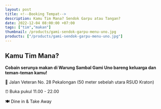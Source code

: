```yaml
---
layout: post
title: <!--Booking Tempat-->
description: Kamu Tim Mana? Sendok Garpu atau Tangan?
date: 2022-12-04 08:00:00 +07:00
tags: ["tim","makan"]
thumbnail: /products/gami-sendok-garpu-menu-uno.jpg
products: ["/products/gami-sendok-garpu-menu-uno.jpg"]
---
```


## Kamu Tim Mana? ##

**Cobain serunya makan di Warung Sambal Gami Uno bareng keluarga dan teman-teman kamu!**

📍 Jalan Veteran No. 28 Pekalongan (50 meter sebelah utara RSUD Kraton)

⏰ Buka pukul 11.00 - 22.00

🍽 Dine in & Take Away
